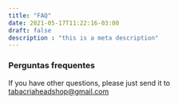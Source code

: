 ```yaml
---
title: "FAQ"
date: 2021-05-17T11:22:16-03:00
draft: false
description : "this is a meta description"
---
```


### Perguntas frequentes

If you have other questions, please just send it to tabacriaheadshop@gmail.com
